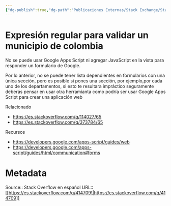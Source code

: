 ```yaml
---
{"dg-publish":true,"dg-path":"Publicaciones Externas/Stack Exchange/Stack Overflow en español/es.stackoverflow.com-414709.md","permalink":"/publicaciones-externas/stack-exchange/stack-overflow-en-espanol/es-stackoverflow-com-414709/","title":"Expresión regular para validar un municipio de colombia","hide":true,"noteIcon":"default","created":"2024-04-03T12:49:10.355-06:00","updated":"2024-04-05T16:43:56.975-06:00"}
---
```


# Expresión regular para validar un municipio de colombia

No se puede usar Google Apps Script ni agregar JavaScript en la vista para responder un formulario de Google.

Por lo anterior, no se puede tener lista dependientes en formularios con una única sección,  pero es posible si pones una sección, por ejemplo,por cada uno de los departamentos, si esto te resultara impráctico seguramente deberás pensar en usar otra herramianta como podría ser usar Google Apps Script para crear una aplicación web

Relacionado

- https://es.stackoverflow.com/q/114027/65
- https://es.stackoverflow.com/q/373784/65


Recursos

- https://developers.google.com/apps-script/guides/web
- https://developers.google.com/apps-script/guides/html/communication#forms

# Metadata
Source:: Stack Overflow en español
URL:: [[https://es.stackoverflow.com/q/414709\|https://es.stackoverflow.com/q/414709]]

